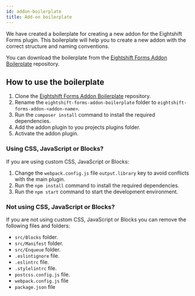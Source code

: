```yaml
---
id: addon-boilerplate
title: Add-on boilerplate
---
```


We have created a boilerplate for creating a new addon for the Eightshift Forms plugin. This boilerplate will help you to create a new addon with the correct structure and naming conventions.

You can download the boilerplate from the [Eightshift Forms Addon Boilerplate](https://github.com/infinum/eightshift-forms-addon-boilerplate) repository.

## How to use the boilerplate
1. Clone the [Eightshift Forms Addon Boilerplate](https://github.com/infinum/eightshift-forms-addon-boilerplate) repository.
2. Rename the `eightshift-forms-addon-boilerplate` folder to `eightshift-forms-addon-<addon-name>`.
3. Run the `composer install` command to install the required dependencies.
4. Add the addon plugin to you projects plugins folder.
5. Activate the addon plugin.

### Using CSS, JavaScript or Blocks?

If you are using custom CSS, JavaScript or Blocks:
1. Change the `webpack.config.js` file `output.library` key to avoid conflicts with the main plugin.
2. Run the `npm install` command to install the required dependencies.
3. Run the `npm start` command to start the development environment.

### Not using CSS, JavaScript or Blocks?

If you are not using custom CSS, JavaScript or Blocks you can remove the following files and folders:
* `src/Blocks` folder.
* `src/Manifest` folder.
* `src/Enqueue` folder.
* `.eslintignore` file.
* `.eslintrc` file.
* `.stylelintrc` file.
* `postcss.config.js` file.
* `webpack.config.js` file
* `package.json` file

